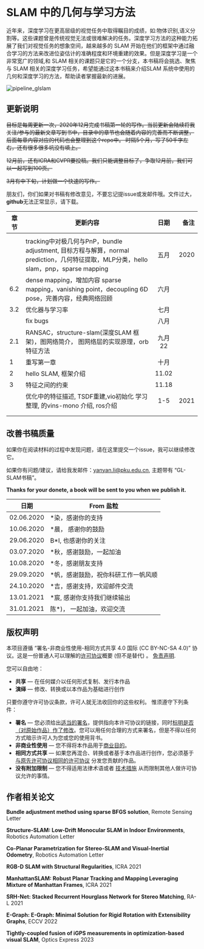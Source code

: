 # SLAM 中的几何与学习方法 

近年来，深度学习在更高层级的视觉任务中取得瞩目的成绩，如:物体识别,语义分割等。这些课题曾是传统视觉无法或很难解决的任务。深度学习方法的这种能力拓展了我们对视觉任务的想象空间，越来越多的 SLAM 开始在他们的框架中通过融合学习的方法来改进位姿估计的准确程度和环境重建的效果。但是深度学习是一个非常宽广的领域,和 SLAM 相关的课题只是它的一个分支，本书稿将会挑选、聚焦与 SLAM 相关的深度学习任务，希望能通过这本书稿来介绍SLAM 系统中使用的几何和深度学习的方法，帮助读者掌握最新的进展。

![pipeline_glslam](images/pipeline_glslam.png)

## 更新说明

~~目标是每周更新一次，2020年12月完成书稿第一轮的写作。当前更新会陆续将我关注/参与的最新文章写到书中，目录中的章节也会随着内容的完善而不断调整，后面每章内容对应的代码也会整理到这个repo中。
时隔5个月，写了50千字左右，还有很多很多坑没有填上。~~

~~12月前，还有ICRA和CVPR要投稿。我们只能调整目标了，争取12月前，我们可以一起写到100页。~~

~~3月有中下旬，计划做一个快速的写作。~~

朋友们，你们如果对书稿有修改意见，不要忘记提issue或发邮件哦。文件过大，**github**无法正常显示，请下载。

| 章节 | 更新内容                                                     |  日期  | 备注 |
| ---- | ------------------------------------------------------------ | :----: | ---: |
|      |                                                              |        |      |
|      | tracking中对极几何与PnP，bundle adjustment, 目标方程与解算，normal prediction，几何特征提取，MLP分类，hello slam，pnp，sparse mapping |  五月  | 2020 |
| 6.2  | dense mapping，增加内容 sparse mapping，vanishing point，decoupling 6D pose，完善内容，经典网络回顾 |  六月  |      |
| 3.2  | 优化器与学习率                                               |  七月  |      |
|      | fix bugs                                                     |  八月  |      |
| 2.1  | RANSAC，structure-slam(深度SLAM 框架)，图网络简介， 图网络层的实现原理，orb 特征方法 | 九月22 |      |
| 1    | 重写第一章                                                   |  十月  |      |
| 2    | hello SLAM, 框架介绍                                         | 11.02  |      |
| 3    | 特征之间的约束                                               | 11.18  |      |
|      | 优化中的特征描述, TSDF重建,vio初始化 学习整理, 的vins-mono 介绍, ros介绍 |  1-5   | 2021 |
|      |                                                              |        |      |
|      |                                                              |        |      |


## 改善书稿质量

如果你在阅读材料的过程中发现问题，请在这里提交一个issue，我可以继续修改它。

如果你有问题/建议，请给我发邮件：yanyan.li@pku.edu.cn, 主题带有 “GL-SLAM书稿”。



**Thanks for your donete, a book will be sent to you when we publish it.**

| 日期       | From 盐粒                           |
| ---------- | ----------------------------------- |
| 02.06.2020 | *染，感谢你的支持                   |
| 10.06.2020 | *晨， 感谢你的鼓励                  |
| 29.06.2020 | B*I, 也感谢你的关注                 |
| 03.07.2020 | *秋，感谢鼓励，一起加油             |
| 10.08.2020 | *冬，感谢朋友支持                   |
| 29.09.2020 | *帆，感谢鼓励，祝你科研工作一帆风顺 |
| 24.10.2020 | *吉，感谢支持，欢迎邮件交流         |
| 13.01.2021 | *宸, 感谢你支持我们继续输出         |
| 31.01.2021 | 陈*)， 一起加油，欢迎交流           |


## 版权声明

本项目遵循 “署名-非商业性使用-相同方式共享 4.0 国际 (CC BY-NC-SA 4.0)” 协议。这是一份普通人可以理解的[许可协议](https://creativecommons.org/licenses/by-nc-sa/4.0/legalcode.zh-Hans)概要 (但不是替代) 。 [免责声明](https://creativecommons.org/licenses/by-nc-sa/4.0/deed.zh#).

您可以自由地：

- **共享** — 在任何媒介以任何形式复制、发行本作品
- **演绎** — 修改、转换或以本作品为基础进行创作

只要你遵守许可协议条款，许可人就无法收回你的这些权利。 惟须遵守下列条件：

- **署名** — 您必须给出[适当的署名](https://creativecommons.org/licenses/by-nc-sa/4.0/deed.zh#)，提供指向本许可协议的链接，同时[标明是否（对原始作品）作了修改](https://creativecommons.org/licenses/by-nc-sa/4.0/deed.zh#)。您可以用任何合理的方式来署名，但是不得以任何方式暗示许可人为您或您的使用背书。
- **非商业性使用** — 您不得将本作品用于[商业目的](https://creativecommons.org/licenses/by-nc-sa/4.0/deed.zh#)。
- **相同方式共享** — 如果您再混合、转换或者基于本作品进行创作，您必须基于[与原先许可协议相同的许可协议](https://creativecommons.org/licenses/by-nc-sa/4.0/deed.zh#) 分发您贡献的作品。
- **没有附加限制** — 您不得适用法律术语或者 [技术措施](https://creativecommons.org/licenses/by-nc-sa/4.0/deed.zh#) 从而限制其他人做许可协议允许的事情。

## 作者相关论文

**Bundle adjustment method using sparse BFGS solution**, Remote Sensing Letter 

**Structure-SLAM: Low-Drift Monocular SLAM in Indoor Environments**, Robotics Automation Letter

**Co-Planar Parametrization for Stereo-SLAM and Visual-Inertial Odometry**, Robotics Automation Letter

**RGB-D SLAM with Structural Regularities**,  ICRA 2021

**ManhattanSLAM: Robust Planar Tracking and Mapping Leveraging Mixture of Manhattan Frames**, ICRA 2021

**SRH-Net: Stacked Recurrent Hourglass Network for Stereo Matching**, RA-L 2021

**E-Graph: E-Graph: Minimal Solution for Rigid Rotation with Extensibility Graphs**, ECCV 2022 

**Tightly-coupled fusion of iGPS measurements in optimization-based visual SLAM**, Optics Express 2023
